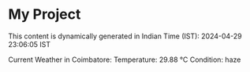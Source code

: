 # My Project

This content is dynamically generated in Indian Time (IST): 2024-04-29 23:06:05 IST


Current Weather in Coimbatore:
Temperature: 29.88 °C
Condition: haze
